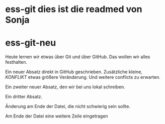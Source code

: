 # ess-git dies ist die readmed von Sonja

# ess-git-neu



Heute lernen wir etwas über Git und über GitHub.
Das wollen wir alles festhalten.

Ein neuer Absatz direkt in GitHub geschrieben. Zusätzliche kleine, _KONFLIKT_ etwas größere Veränderung. Und weitere conflicts zu erwarten.

Ein zweiter neuer Absatz, den wir bei uns lokal schreiben.


Ein dritter Absatz.

Änderung am Ende der Datei, die nicht schwierig sein sollte.


Am Ende der Datei eine weitere Zeile eingetragen


